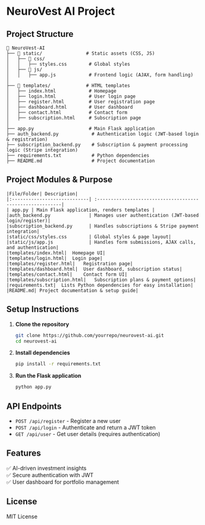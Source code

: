 # NeuroVest AI Project

## Project Structure
```
📂 NeuroVest-AI
├── 📂 static/                # Static assets (CSS, JS)
│   ├── 📂 css/
│   │   ├── styles.css        # Global styles
│   ├── 📂 js/
│   │   ├── app.js            # Frontend logic (AJAX, form handling)
│
├── 📂 templates/             # HTML templates
│   ├── index.html            # Homepage
│   ├── login.html            # User login page
│   ├── register.html         # User registration page
│   ├── dashboard.html        # User dashboard
│   ├── contact.html          # Contact form
│   ├── subscription.html     # Subscription page
│
├── app.py                    # Main Flask application
├── auth_backend.py            # Authentication logic (JWT-based login & registration)
├── subscription_backend.py    # Subscription & payment processing logic (Stripe integration)
├── requirements.txt           # Python dependencies
├── README.md                  # Project documentation
```

## Project Modules & Purpose
```table
|File/Folder| Description|
|:----------------------------| :---------------------------------------------------------|
| app.py | Main Flask application, renders templates |
|auth_backend.py              |	Manages user authentication (JWT-based login/register)|
|subscription_backend.py      |	Handles subscriptions & Stripe payment integration|
|static/css/styles.css        |	Global styles & page layout|
|static/js/app.js             |	Handles form submissions, AJAX calls, and authentication|
|templates/index.html|	Homepage UI|
|templates/login.html|	Login page|
|templates/register.html|	Registration page|
|templates/dashboard.html|	User dashboard, subscription status|
|templates/contact.html|	Contact form UI|
|templates/subscription.html|	Subscription plans & payment options|
|requirements.txt|	Lists Python dependencies for easy installation|
|README.md|	Project documentation & setup guide|
```


## Setup Instructions
1. **Clone the repository**
   ```bash
   git clone https://github.com/yourrepo/neurovest-ai.git
   cd neurovest-ai
   ```
2. **Install dependencies**
   ```bash
   pip install -r requirements.txt
   ```
3. **Run the Flask application**
   ```bash
   python app.py
   ```

## API Endpoints
- `POST /api/register` - Register a new user
- `POST /api/login` - Authenticate and return a JWT token
- `GET /api/user` - Get user details (requires authentication)

## Features
✅ AI-driven investment insights  
✅ Secure authentication with JWT  
✅ User dashboard for portfolio management  

## License
MIT License
